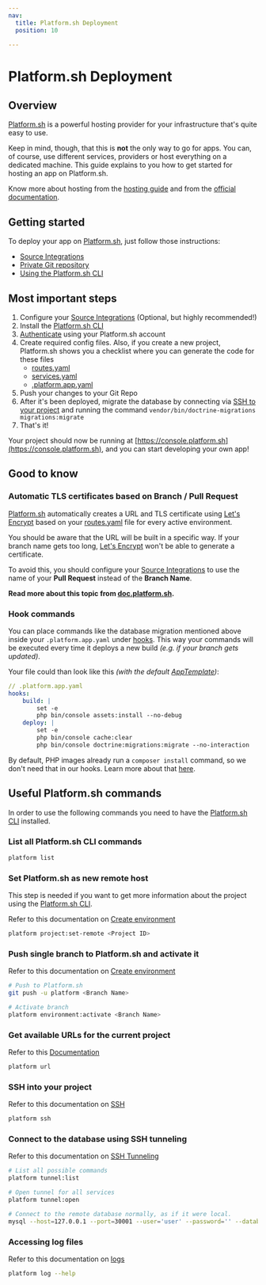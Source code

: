 ```yaml
---
nav:
  title: Platform.sh Deployment
  position: 10

---
```


# Platform.sh Deployment

## Overview

[Platform.sh](https://platform.sh) is a powerful hosting provider for your infrastructure that's quite easy to use.

Keep in mind, though, that this is **not** the only way to go for apps. You can, of course, use different services, providers or host everything on a dedicated machine. This guide explains to you how to get started for hosting an app on Platform.sh.

Know more about hosting from the [hosting guide](../hosting-guide/index.md) and from the [official documentation](https://docs.platform.sh/).

## Getting started

To deploy your app on [Platform.sh](https://platform.sh), just follow those instructions:

* [Source Integrations](https://docs.platform.sh/integrations/source.html)
* [Private Git repository](https://docs.platform.sh/development/private-repository.html)
* [Using the Platform.sh CLI](https://docs.platform.sh/development/cli.html)

## Most important steps

1. Configure your [Source Integrations](https://docs.platform.sh/integrations/source.html) (Optional, but highly recommended!)
1. Install the [Platform.sh CLI](https://docs.platform.sh/development/cli.html)
1. [Authenticate](https://docs.platform.sh/development/cli.html#authentication) using your Platform.sh account
1. Create required config files. Also, if you create a new project, Platform.sh shows you a checklist where you can generate the code for these files
    * [routes.yaml](https://docs.platform.sh/configuration/routes.html)
    * [services.yaml](https://docs.platform.sh/configuration/services.html)
    * [.platform.app.yaml](https://docs.platform.sh/configuration/app.html)
1. Push your changes to your Git Repo
1. After it's been deployed, migrate the database by connecting via [SSH to your project](#ssh-into-your-project) and running the command `vendor/bin/doctrine-migrations migrations:migrate`
1. That's it!

Your project should now be running at [https://console.platform.sh](https://console.platform.sh), and you can start developing your own app!

## Good to know

### Automatic TLS certificates based on Branch / Pull Request

[Platform.sh](https://platform.sh) automatically creates a URL and TLS certificate using [Let's Encrypt](https://letsencrypt.org/) based on your [routes.yaml](https://docs.platform.sh/configuration/routes.html) file for every active environment.

You should be aware that the URL will be built in a specific way. If your branch name gets too long, [Let's Encrypt](https://letsencrypt.org/) won't be able to generate a certificate.

To avoid this, you should configure your [Source Integrations](https://docs.platform.sh/integrations/source.html) to use the name of your **Pull Request** instead of the **Branch Name**.

**Read more about this topic from  [doc.platform.sh](https://docs.platform.sh/configuration/routes/https.html#lets-encrypt-limits-errors-and-branch-names).**

### Hook commands

You can place commands like the database migration mentioned above inside your `.platform.app.yaml` under [hooks](https://docs.platform.sh/configuration/app/build.html#hooks).
This way your commands will be executed every time it deploys a new build _(e.g. if your branch gets updated)_.

Your file could than look like this _(with the default [AppTemplate](https://github.com/shopware/AppTemplate))_:

```yaml
// .platform.app.yaml
hooks:
    build: |
        set -e
        php bin/console assets:install --no-debug
    deploy: |
        set -e
        php bin/console cache:clear
        php bin/console doctrine:migrations:migrate --no-interaction
```

By default, PHP images already run a `composer install` command, so we don't need that in our hooks.
Learn more about that [here](https://docs.platform.sh/languages/php.html#build-flavor).

## Useful Platform.sh commands

In order to use the following commands you need to have the [Platform.sh CLI](https://docs.platform.sh/development/cli.html) installed.

### List all Platform.sh CLI commands

```bash
platform list
```

### Set Platform.sh as new remote host

This step is needed if you want to get more information about the project using the [Platform.sh CLI](https://docs.platform.sh/development/cli.html).

Refer to this documentation on [Create environment](https://docs.platform.sh/gettingstarted/introduction/own-code/create-project.html)

```bash
platform project:set-remote <Project ID>
```

### Push single branch to Platform.sh and activate it

Refer to this documentation on [Create environment](https://docs.platform.sh/gettingstarted/developing/dev-environments/create-environment.html)

```bash
# Push to Platform.sh
git push -u platform <Branch Name>

# Activate branch
platform environment:activate <Branch Name>
```

### Get available URLs for the current project

Refer to this [Documentation](https://docs.platform.sh/development/access-site.html#visiting-the-site-on-the-web)

```bash
platform url 
```

### SSH into your project

Refer to this documentation on [SSH](https://docs.platform.sh/development/ssh.html)

```bash
platform ssh
```

### Connect to the database using SSH tunneling

Refer to this documentation on [SSH Tunneling](https://docs.platform.sh/development/local/tethered.html#ssh-tunneling)

```bash
# List all possible commands
platform tunnel:list

# Open tunnel for all services
platform tunnel:open

# Connect to the remote database normally, as if it were local.
mysql --host=127.0.0.1 --port=30001 --user='user' --password='' --database='main'
```

### Accessing log files

Refer to this documentation on [logs](https://docs.platform.sh/development/logs.html)

```bash
platform log --help
```
